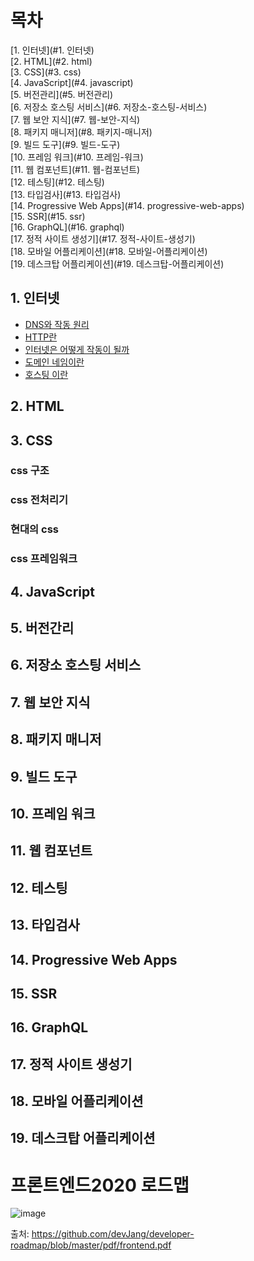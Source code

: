 # 목차
[1. 인터넷](#1. 인터넷) </br>
[2. HTML](#2. html)</br>
[3. CSS](#3. css)</br>
[4. JavaScript](#4. javascript)</br>
[5. 버전관리](#5. 버전관리)</br>
[6. 저장소 호스팅 서비스](#6. 저장소-호스팅-서비스)</br>
[7. 웹 보안 지식](#7. 웹-보안-지식)</br>
[8. 패키지 매니저](#8. 패키지-매니저)</br>
[9. 빌드 도구](#9. 빌드-도구)</br>
[10. 프레임 워크](#10. 프레임-워크)</br>
[11. 웹 컴포넌트](#11. 웹-컴포넌트)</br>
[12. 테스팅](#12. 테스팅)</br>
[13. 타입검사](#13. 타입검사)</br>
[14. Progressive Web Apps](#14. progressive-web-apps)</br>
[15. SSR](#15. ssr)</br>
[16. GraphQL](#16. graphql)</br>
[17. 정적 사이트 생성기](#17. 정적-사이트-생성기)</br>
[18. 모바일 어플리케이션](#18. 모바일-어플리케이션)</br>
[19. 데스크탑 어플리케이션](#19. 데스크탑-어플리케이션)</br>



## 1. 인터넷
- [DNS와 작동 원리](https://github.com/dhp94d/frontend-Roadmap/blob/main/Internet/DNS%EC%99%80%20%EC%9E%91%EB%8F%99%20%EC%9B%90%EB%A6%AC.md)
- [HTTP란](https://github.com/dhp94d/frontend-Roadmap/blob/main/Internet/HTTP%EB%9E%80.md)
- [인터넷은 어떻게 작동이 될까](https://github.com/dhp94d/frontend-Roadmap/blob/main/Internet/DNS%EC%99%80%20%EC%9E%91%EB%8F%99%20%EC%9B%90%EB%A6%AC.md)
- [도메인 네임이란](https://github.com/dhp94d/frontend-Roadmap/blob/main/Internet/%EB%8F%84%EB%A9%94%EC%9D%B8%20%EB%84%A4%EC%9E%84%EC%9D%B4%EB%9E%80.md)
- [호스팅 이란](https://github.com/dhp94d/frontend-Roadmap/blob/main/Internet/%ED%98%B8%EC%8A%A4%ED%8C%85%EC%9D%B4%EB%9E%80.md)
## 2. HTML

## 3. CSS

### css 구조
### css 전처리기
### 현대의 css
### css 프레임워크

## 4. JavaScript

## 5. 버전간리

## 6. 저장소 호스팅 서비스

## 7. 웹 보안 지식

## 8. 패키지 매니저

## 9. 빌드 도구

## 10. 프레임 워크

## 11. 웹 컴포넌트

## 12. 테스팅

## 13. 타입검사

## 14. Progressive Web Apps

## 15. SSR

## 16. GraphQL

## 17. 정적 사이트 생성기

## 18. 모바일 어플리케이션

## 19. 데스크탑 어플리케이션


# 프론트엔드2020 로드맵
![image](https://user-images.githubusercontent.com/68668924/105307734-e4e60500-5bff-11eb-90f7-27af3c66bfe7.png)

출처: https://github.com/devJang/developer-roadmap/blob/master/pdf/frontend.pdf
